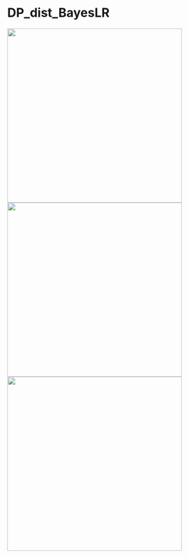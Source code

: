 # DP_dist_BayesLR

<img src="main/fig1.jpg"  style="width:400px;height:auto;"/>

<img src="main/fig2.jpg"  style="width:400px;height:auto;"/>

<img src="main/fig2.jpg"  style="width:400px;height:auto;"/>
